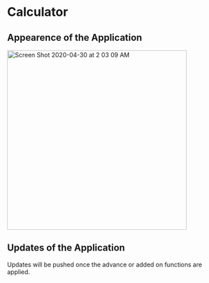 # Calculator

## Appearence of the Application
<img width="416" alt="Screen Shot 2020-04-30 at 2 03 09 AM" src="https://user-images.githubusercontent.com/38584966/80620414-5639c280-8a89-11ea-9593-e67d55ec08a3.png">

## Updates of the Application
Updates will be pushed once the advance or added on functions are applied. 
